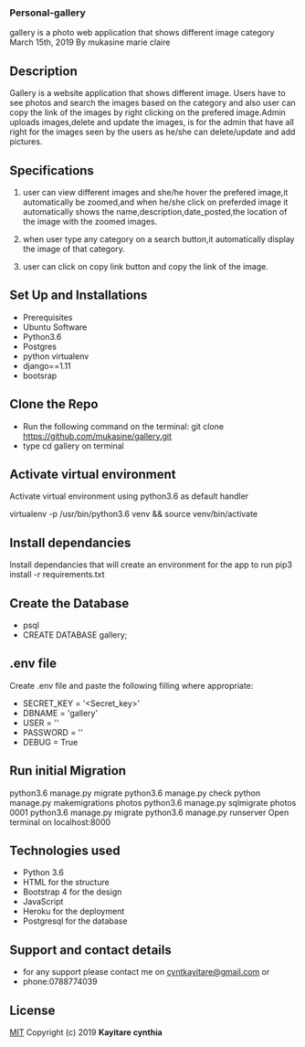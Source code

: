 ### Personal-gallery
gallery is a photo web application that shows different image category
March 15th, 2019
By mukasine marie claire
## Description
Gallery is a website application that shows different image. Users have to see photos and search the images based on the category and also user can copy the link of the images by right clicking on the prefered image.Admin uploads images,delete and update the images, is for the admin that have all right for the images seen by the users as he/she can delete/update and add pictures. 

## Specifications
1. user can view different images and she/he hover the prefered image,it automatically be zoomed,and when he/she click on preferded image it automatically shows the name,description,date_posted,the location of the image with the zoomed images.

2. when user type any category on a search button,it automatically display the image of that category.

3. user can click on copy link button and copy the link of the image.

## Set Up and Installations
* Prerequisites
* Ubuntu Software
* Python3.6
* Postgres
* python virtualenv
* django==1.11
* bootsrap


## Clone the Repo
* Run the following command on the terminal: git clone https://github.com/mukasine/gallery.git 
* type cd gallery on terminal

## Activate virtual environment
Activate virtual environment using python3.6 as default handler

virtualenv -p /usr/bin/python3.6 venv && source venv/bin/activate

## Install dependancies
Install dependancies that will create an environment for the app to run pip3 install -r requirements.txt
## Create the Database
* psql
* CREATE DATABASE gallery;

## .env file
Create .env file and paste the following filling where appropriate:

* SECRET_KEY = '<Secret_key>'
* DBNAME = 'gallery'
* USER = '<Username>'
* PASSWORD = '<password>'
* DEBUG = True

## Run initial Migration
python3.6 manage.py migrate
python3.6 manage.py check
python manage.py makemigrations photos
python3.6 manage.py sqlmigrate photos 0001
python3.6 manage.py migrate
python3.6 manage.py runserver
Open terminal on localhost:8000


## Technologies used
- Python 3.6
- HTML for the structure
- Bootstrap 4 for the design
- JavaScript
- Heroku for the deployment
- Postgresql for the database
## Support and contact details
 * for any support please contact me on cyntkayitare@gmail.com or
 * phone:0788774039 

## License
[MIT](https://choosealicense.com/licenses/mit/)
Copyright (c) 2019 **Kayitare cynthia**
